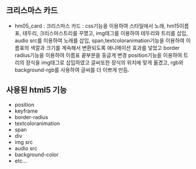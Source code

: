 ## 크리스마스 카드
- hm05_card : 크리스마스 카드 : css기능을 이용하여 스타일에서 노래, hm15이름표, 테두리, 크리스마스트리를 꾸몄고, img태그를 이용하여 테두리와 트리를 삽입, audio src를 이용하여
              노래를 삽입, span,textcoloranimation기능을 이용하여 이름표의 색깔과 크기를 계속해서 변환되도록 애니메이션 효과를 넣었고 border radius기능을 이용하여 
              이름표 끝부분을 둥글게 변경 position기능을 이용하여 트리의 장식을 img태그로 삽입하였고 글씨또한 장식의 위치에 맞게 옮겼고, rgb와 background-rgb를 사용하여 글씨를
              더 이쁘게 만듬.              
## 사용된 html5 기능
- position
- keyframe
- border-radius
- textcoloranimation
- span
- div
- img src
- audio src
- background-color
- etc...
